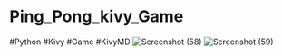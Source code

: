 # Ping_Pong_kivy_Game
#Python #Kivy #Game #KivyMD
![Screenshot (58)](https://user-images.githubusercontent.com/60619133/86107729-d909e880-badf-11ea-94e9-7dee17d72918.png)
![Screenshot (59)](https://user-images.githubusercontent.com/60619133/86107734-d9a27f00-badf-11ea-8c82-4e84f34563d7.png)
